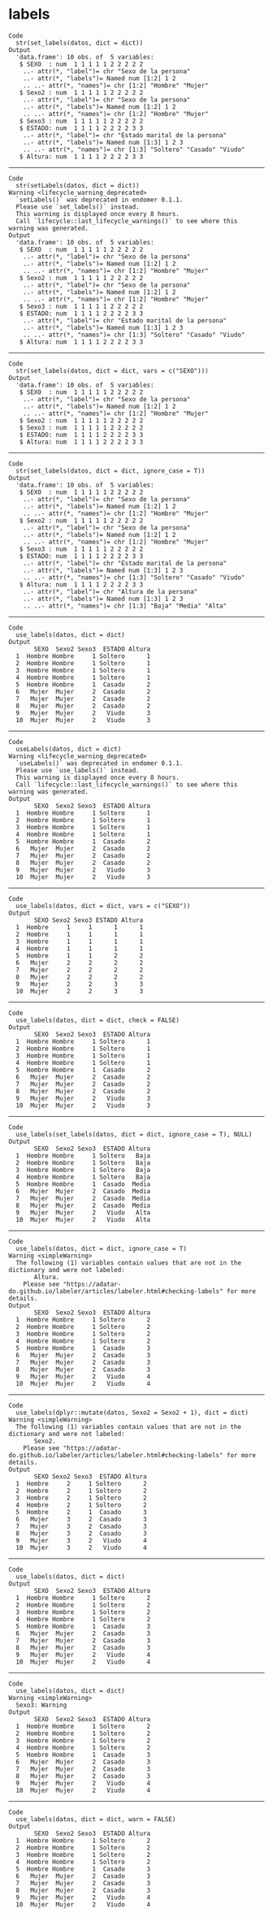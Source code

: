 # labels

    Code
      str(set_labels(datos, dict = dict))
    Output
      'data.frame':	10 obs. of  5 variables:
       $ SEXO  : num  1 1 1 1 1 2 2 2 2 2
        ..- attr(*, "label")= chr "Sexo de la persona"
        ..- attr(*, "labels")= Named num [1:2] 1 2
        .. ..- attr(*, "names")= chr [1:2] "Hombre" "Mujer"
       $ Sexo2 : num  1 1 1 1 1 2 2 2 2 2
        ..- attr(*, "label")= chr "Sexo de la persona"
        ..- attr(*, "labels")= Named num [1:2] 1 2
        .. ..- attr(*, "names")= chr [1:2] "Hombre" "Mujer"
       $ Sexo3 : num  1 1 1 1 1 2 2 2 2 2
       $ ESTADO: num  1 1 1 1 2 2 2 2 3 3
        ..- attr(*, "label")= chr "Estado marital de la persona"
        ..- attr(*, "labels")= Named num [1:3] 1 2 3
        .. ..- attr(*, "names")= chr [1:3] "Soltero" "Casado" "Viudo"
       $ Altura: num  1 1 1 1 2 2 2 2 3 3

---

    Code
      str(setLabels(datos, dict = dict))
    Warning <lifecycle_warning_deprecated>
      `setLabels()` was deprecated in endomer 0.1.1.
      Please use `set_labels()` instead.
      This warning is displayed once every 8 hours.
      Call `lifecycle::last_lifecycle_warnings()` to see where this warning was generated.
    Output
      'data.frame':	10 obs. of  5 variables:
       $ SEXO  : num  1 1 1 1 1 2 2 2 2 2
        ..- attr(*, "label")= chr "Sexo de la persona"
        ..- attr(*, "labels")= Named num [1:2] 1 2
        .. ..- attr(*, "names")= chr [1:2] "Hombre" "Mujer"
       $ Sexo2 : num  1 1 1 1 1 2 2 2 2 2
        ..- attr(*, "label")= chr "Sexo de la persona"
        ..- attr(*, "labels")= Named num [1:2] 1 2
        .. ..- attr(*, "names")= chr [1:2] "Hombre" "Mujer"
       $ Sexo3 : num  1 1 1 1 1 2 2 2 2 2
       $ ESTADO: num  1 1 1 1 2 2 2 2 3 3
        ..- attr(*, "label")= chr "Estado marital de la persona"
        ..- attr(*, "labels")= Named num [1:3] 1 2 3
        .. ..- attr(*, "names")= chr [1:3] "Soltero" "Casado" "Viudo"
       $ Altura: num  1 1 1 1 2 2 2 2 3 3

---

    Code
      str(set_labels(datos, dict = dict, vars = c("SEXO")))
    Output
      'data.frame':	10 obs. of  5 variables:
       $ SEXO  : num  1 1 1 1 1 2 2 2 2 2
        ..- attr(*, "label")= chr "Sexo de la persona"
        ..- attr(*, "labels")= Named num [1:2] 1 2
        .. ..- attr(*, "names")= chr [1:2] "Hombre" "Mujer"
       $ Sexo2 : num  1 1 1 1 1 2 2 2 2 2
       $ Sexo3 : num  1 1 1 1 1 2 2 2 2 2
       $ ESTADO: num  1 1 1 1 2 2 2 2 3 3
       $ Altura: num  1 1 1 1 2 2 2 2 3 3

---

    Code
      str(set_labels(datos, dict = dict, ignore_case = T))
    Output
      'data.frame':	10 obs. of  5 variables:
       $ SEXO  : num  1 1 1 1 1 2 2 2 2 2
        ..- attr(*, "label")= chr "Sexo de la persona"
        ..- attr(*, "labels")= Named num [1:2] 1 2
        .. ..- attr(*, "names")= chr [1:2] "Hombre" "Mujer"
       $ Sexo2 : num  1 1 1 1 1 2 2 2 2 2
        ..- attr(*, "label")= chr "Sexo de la persona"
        ..- attr(*, "labels")= Named num [1:2] 1 2
        .. ..- attr(*, "names")= chr [1:2] "Hombre" "Mujer"
       $ Sexo3 : num  1 1 1 1 1 2 2 2 2 2
       $ ESTADO: num  1 1 1 1 2 2 2 2 3 3
        ..- attr(*, "label")= chr "Estado marital de la persona"
        ..- attr(*, "labels")= Named num [1:3] 1 2 3
        .. ..- attr(*, "names")= chr [1:3] "Soltero" "Casado" "Viudo"
       $ Altura: num  1 1 1 1 2 2 2 2 3 3
        ..- attr(*, "label")= chr "Altura de la persona"
        ..- attr(*, "labels")= Named num [1:3] 1 2 3
        .. ..- attr(*, "names")= chr [1:3] "Baja" "Media" "Alta"

---

    Code
      use_labels(datos, dict = dict)
    Output
           SEXO  Sexo2 Sexo3  ESTADO Altura
      1  Hombre Hombre     1 Soltero      1
      2  Hombre Hombre     1 Soltero      1
      3  Hombre Hombre     1 Soltero      1
      4  Hombre Hombre     1 Soltero      1
      5  Hombre Hombre     1  Casado      2
      6   Mujer  Mujer     2  Casado      2
      7   Mujer  Mujer     2  Casado      2
      8   Mujer  Mujer     2  Casado      2
      9   Mujer  Mujer     2   Viudo      3
      10  Mujer  Mujer     2   Viudo      3

---

    Code
      useLabels(datos, dict = dict)
    Warning <lifecycle_warning_deprecated>
      `useLabels()` was deprecated in endomer 0.1.1.
      Please use `use_labels()` instead.
      This warning is displayed once every 8 hours.
      Call `lifecycle::last_lifecycle_warnings()` to see where this warning was generated.
    Output
           SEXO  Sexo2 Sexo3  ESTADO Altura
      1  Hombre Hombre     1 Soltero      1
      2  Hombre Hombre     1 Soltero      1
      3  Hombre Hombre     1 Soltero      1
      4  Hombre Hombre     1 Soltero      1
      5  Hombre Hombre     1  Casado      2
      6   Mujer  Mujer     2  Casado      2
      7   Mujer  Mujer     2  Casado      2
      8   Mujer  Mujer     2  Casado      2
      9   Mujer  Mujer     2   Viudo      3
      10  Mujer  Mujer     2   Viudo      3

---

    Code
      use_labels(datos, dict = dict, vars = c("SEXO"))
    Output
           SEXO Sexo2 Sexo3 ESTADO Altura
      1  Hombre     1     1      1      1
      2  Hombre     1     1      1      1
      3  Hombre     1     1      1      1
      4  Hombre     1     1      1      1
      5  Hombre     1     1      2      2
      6   Mujer     2     2      2      2
      7   Mujer     2     2      2      2
      8   Mujer     2     2      2      2
      9   Mujer     2     2      3      3
      10  Mujer     2     2      3      3

---

    Code
      use_labels(datos, dict = dict, check = FALSE)
    Output
           SEXO  Sexo2 Sexo3  ESTADO Altura
      1  Hombre Hombre     1 Soltero      1
      2  Hombre Hombre     1 Soltero      1
      3  Hombre Hombre     1 Soltero      1
      4  Hombre Hombre     1 Soltero      1
      5  Hombre Hombre     1  Casado      2
      6   Mujer  Mujer     2  Casado      2
      7   Mujer  Mujer     2  Casado      2
      8   Mujer  Mujer     2  Casado      2
      9   Mujer  Mujer     2   Viudo      3
      10  Mujer  Mujer     2   Viudo      3

---

    Code
      use_labels(set_labels(datos, dict = dict, ignore_case = T), NULL)
    Output
           SEXO  Sexo2 Sexo3  ESTADO Altura
      1  Hombre Hombre     1 Soltero   Baja
      2  Hombre Hombre     1 Soltero   Baja
      3  Hombre Hombre     1 Soltero   Baja
      4  Hombre Hombre     1 Soltero   Baja
      5  Hombre Hombre     1  Casado  Media
      6   Mujer  Mujer     2  Casado  Media
      7   Mujer  Mujer     2  Casado  Media
      8   Mujer  Mujer     2  Casado  Media
      9   Mujer  Mujer     2   Viudo   Alta
      10  Mujer  Mujer     2   Viudo   Alta

---

    Code
      use_labels(datos, dict = dict, ignore_case = T)
    Warning <simpleWarning>
      The following (1) variables contain values that are not in the dictionary and were not labeled: 
           Altura.
        Please see "https://adatar-do.github.io/labeler/articles/labeler.html#checking-labels" for more details.
    Output
           SEXO  Sexo2 Sexo3  ESTADO Altura
      1  Hombre Hombre     1 Soltero      2
      2  Hombre Hombre     1 Soltero      2
      3  Hombre Hombre     1 Soltero      2
      4  Hombre Hombre     1 Soltero      2
      5  Hombre Hombre     1  Casado      3
      6   Mujer  Mujer     2  Casado      3
      7   Mujer  Mujer     2  Casado      3
      8   Mujer  Mujer     2  Casado      3
      9   Mujer  Mujer     2   Viudo      4
      10  Mujer  Mujer     2   Viudo      4

---

    Code
      use_labels(dplyr::mutate(datos, Sexo2 = Sexo2 + 1), dict = dict)
    Warning <simpleWarning>
      The following (1) variables contain values that are not in the dictionary and were not labeled: 
           Sexo2.
        Please see "https://adatar-do.github.io/labeler/articles/labeler.html#checking-labels" for more details.
    Output
           SEXO Sexo2 Sexo3  ESTADO Altura
      1  Hombre     2     1 Soltero      2
      2  Hombre     2     1 Soltero      2
      3  Hombre     2     1 Soltero      2
      4  Hombre     2     1 Soltero      2
      5  Hombre     2     1  Casado      3
      6   Mujer     3     2  Casado      3
      7   Mujer     3     2  Casado      3
      8   Mujer     3     2  Casado      3
      9   Mujer     3     2   Viudo      4
      10  Mujer     3     2   Viudo      4

---

    Code
      use_labels(datos, dict = dict)
    Output
           SEXO  Sexo2 Sexo3  ESTADO Altura
      1  Hombre Hombre     1 Soltero      2
      2  Hombre Hombre     1 Soltero      2
      3  Hombre Hombre     1 Soltero      2
      4  Hombre Hombre     1 Soltero      2
      5  Hombre Hombre     1  Casado      3
      6   Mujer  Mujer     2  Casado      3
      7   Mujer  Mujer     2  Casado      3
      8   Mujer  Mujer     2  Casado      3
      9   Mujer  Mujer     2   Viudo      4
      10  Mujer  Mujer     2   Viudo      4

---

    Code
      use_labels(datos, dict = dict)
    Warning <simpleWarning>
      Sexo3: Warning
    Output
           SEXO  Sexo2 Sexo3  ESTADO Altura
      1  Hombre Hombre     1 Soltero      2
      2  Hombre Hombre     1 Soltero      2
      3  Hombre Hombre     1 Soltero      2
      4  Hombre Hombre     1 Soltero      2
      5  Hombre Hombre     1  Casado      3
      6   Mujer  Mujer     2  Casado      3
      7   Mujer  Mujer     2  Casado      3
      8   Mujer  Mujer     2  Casado      3
      9   Mujer  Mujer     2   Viudo      4
      10  Mujer  Mujer     2   Viudo      4

---

    Code
      use_labels(datos, dict = dict, warn = FALSE)
    Output
           SEXO  Sexo2 Sexo3  ESTADO Altura
      1  Hombre Hombre     1 Soltero      2
      2  Hombre Hombre     1 Soltero      2
      3  Hombre Hombre     1 Soltero      2
      4  Hombre Hombre     1 Soltero      2
      5  Hombre Hombre     1  Casado      3
      6   Mujer  Mujer     2  Casado      3
      7   Mujer  Mujer     2  Casado      3
      8   Mujer  Mujer     2  Casado      3
      9   Mujer  Mujer     2   Viudo      4
      10  Mujer  Mujer     2   Viudo      4

